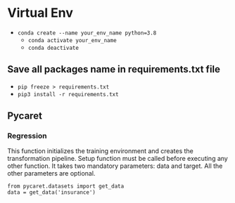 # Virtual Env
* `conda create --name your_env_name python=3.8`
    * `conda activate your_env_name`
    * `conda deactivate`

## Save all packages name in requirements.txt file
* `pip freeze > requirements.txt`    
* `pip3 install -r requirements.txt`

## Pycaret
### Regression
This function initializes the training environment and creates the transformation pipeline. Setup function must be called before executing any other function. It takes two mandatory parameters: data and target. All the other parameters are optional.
```
from pycaret.datasets import get_data
data = get_data('insurance')
```